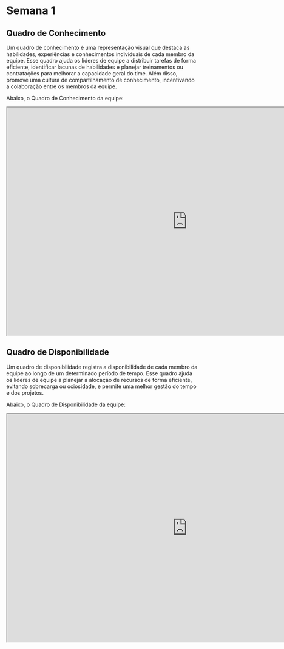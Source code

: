 # Semana 1
## Quadro de Conhecimento
Um quadro de conhecimento é uma representação visual que destaca as habilidades, experiências e conhecimentos individuais de cada membro da equipe. Esse quadro ajuda os líderes de equipe a distribuir tarefas de forma eficiente, identificar lacunas de habilidades e planejar treinamentos ou contratações para melhorar a capacidade geral do time. Além disso, promove uma cultura de compartilhamento de conhecimento, incentivando a colaboração entre os membros da equipe.

Abaixo, o Quadro de Conhecimento da equipe:
<iframe width="950" height="600" src="https://docs.google.com/spreadsheets/d/e/2PACX-1vQ-SgjjJfLvsJkXyf9-WRJzc3OlcgfJre9sidN62LP00_qVo15uq8uSCnvgLlrBTtkIcAuv4sb2j1xk/pubhtml?gid=0&single=true"></iframe>


## Quadro de Disponibilidade
Um quadro de disponibilidade registra a disponibilidade de cada membro da equipe ao longo de um determinado período de tempo. Esse quadro ajuda os líderes de equipe a planejar a alocação de recursos de forma eficiente, evitando sobrecarga ou ociosidade, e permite uma melhor gestão do tempo e dos projetos.

Abaixo, o Quadro de Disponibilidade da equipe:
<iframe width="950" height="600" src="https://docs.google.com/spreadsheets/d/e/2PACX-1vQ-SgjjJfLvsJkXyf9-WRJzc3OlcgfJre9sidN62LP00_qVo15uq8uSCnvgLlrBTtkIcAuv4sb2j1xk/pubhtml?gid=1874343029&single=true"></iframe>
